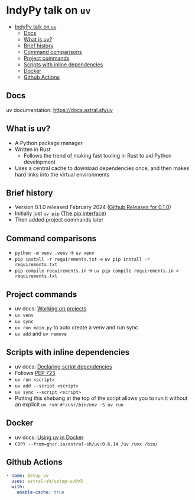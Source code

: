 # IndyPy talk on `uv`

- [IndyPy talk on `uv`](#indypy-talk-on-uv)
  - [Docs](#docs)
  - [What is uv?](#what-is-uv)
  - [Brief history](#brief-history)
  - [Command comparisons](#command-comparisons)
  - [Project commands](#project-commands)
  - [Scripts with inline dependencies](#scripts-with-inline-dependencies)
  - [Docker](#docker)
  - [Github Actions](#github-actions)

## Docs

uv documentation: https://docs.astral.sh/uv

## What is uv?
  - A Python package manager
  - Written in Rust
    - Follows the trend of making fast tooling in Rust to aid Python development
  - Uses a central cache to download dependencies once, and then makes hard links into the virtual environments

## Brief history
  - Version 0.1.0 released February 2024 ([Github Releases for 0.1.0](https://github.com/astral-sh/uv/releases/tag/0.1.0))
  - Initially just `uv pip` ([The pip interface](https://docs.astral.sh/uv/pip/))
  - Then added project commands later

## Command comparisons
  - `python -m venv .venv` -> `uv venv`
  - `pip install -r requirements.txt` -> `uv pip install -r requirements.txt`
  - `pip-compile requirements.in` -> `uv pip compile requirements.in > requirements.txt`

## Project commands
  - uv docs: [Working on projects](https://docs.astral.sh/uv/guides/projects/)
  - `uv venv`
  - `uv sync`
  - `uv run main.py` to auto create a venv and run sync
  - `uv add` and `uv remove`

## Scripts with inline dependencies
  - uv docs: [Declaring script dependencies](https://docs.astral.sh/uv/guides/scripts/#declaring-script-dependencies)
  - Follows [PEP 723](https://peps.python.org/pep-0723/)
  - `uv run <script>`
  - `uv add --script <script>`
  - `uv sync --script <script>`
  - Putting this shebang at the top of the script allows you to run it without an explicit `uv run`: `#!/usr/bin/env -S uv run`

## Docker
  - uv docs: [Using uv in Docker](https://docs.astral.sh/uv/guides/integration/docker/)
  - `COPY --from=ghcr.io/astral-sh/uv:0.6.14 /uv /uvx /bin/`

## Github Actions

```yaml
- name: Setup uv
  uses: astral-sh/setup-uv@v5
  with:
    enable-cache: true
```

